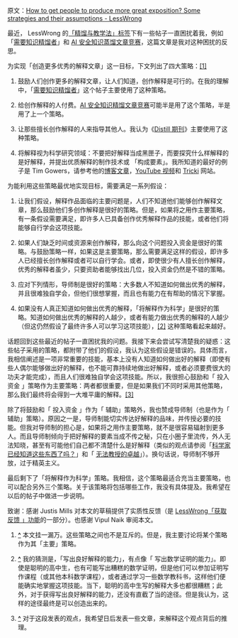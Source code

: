 原文：[How to get people to produce more great exposition? Some strategies and their assumptions - LessWrong](https://www.lesswrong.com/posts/BddavsuaHLAhkH45Z/how-to-get-people-to-produce-more-great-exposition-some)

最近， LessWrong 的[「精馏与教学法」标签](https://www.lesswrong.com/tag/distillation-and-pedagogy?sortedBy=new)下有一些帖子一直困扰着我，例如「[需要知识精馏者](https://www.lesswrong.com/posts/zo9zKcz47JxDErFzQ/call-for-distillers)」和 [AI 安全知识蒸馏文章竞赛](https://www.lesswrong.com/posts/C5e7ghGmFFwdqaFsT/calling-for-student-submissions-ai-safety-distillation-1)，这篇文章是我对这种困扰的反思。

为实现「创造更多优秀的解释文章」这一目标，下文列出了四大策略：[\[1\]](https://www.lesswrong.com/posts/BddavsuaHLAhkH45Z/how-to-get-people-to-produce-more-great-exposition-some#fn0gh6clgkh77q)

1. 鼓励人们创作更多的解释文章，让人们知道，创作解释是可行的。在我的理解中，「[需要知识精馏者](https://www.lesswrong.com/posts/zo9zKcz47JxDErFzQ/call-for-distillers)」这个帖子主要使用了这种策略。

2. 给创作解释的人付费。[AI 安全知识精馏文章竞赛](https://www.lesswrong.com/posts/C5e7ghGmFFwdqaFsT/calling-for-student-submissions-ai-safety-distillation-1)可能半是用了这个策略，半是用了上一个策略。

3. 让那些擅长创作解释的人来指导其他人。我认为《[Distill 期刊](https://distill.pub/journal/)》主要使用了这种策略。

4. 将解释视为科学研究领域：不要把好解释当成黑匣子，而要探究什么样解释的是好解释，并提出优质解释的制作技术或 「构成要素」。我所知道的最好的例子是 Tim Gowers，请参考他的[博客文章](https://gowers.wordpress.com/category/demystifying-proofs/)，[YouTube 视频](https://www.youtube.com/playlist?list=PLOft35kj95aajgXAFHKklygbpsESMQUid)和 [Tricki](https://web.archive.org/web/20220409083947/http://www.tricki.org/) 网站。

为能利用这些策略最优地实现目标，需要满足一系列假设：

1. 让我们假设，解释作品面临的主要问题是，人们不知道他们能够创作解释文章，那么鼓励他们多创作解释是很好的策略。但是，如果将之用作主要策略，有一条假设需要满足，即许多人已具备创作优秀解释作品的技能，或者他们将能够自行学会这项技能。

2. 如果人们缺乏时间或资源来创作解释，那么向这个问题投入资金是很好的策略。与鼓励策略一样，如果这是主要策略，那么需要满足这样的假设，即许多人已经擅长创作解释或者可以自行学会。或者，即使很少有人擅长创作解释，优秀的解释者虽少，只要资助者能够找出几位，投入资金仍然是不错的策略。

3. 应对下列情形，导师制是很好的策略：大多数人不知道如何做出优秀的解释，并且很难独自学会，但他们很想掌握，而且也有能力在有帮助的情况下掌握。

4. 如果没有人真正知道如何做出优秀的解释，「将解释作为科学」是很好的策略。知道如何做出优秀的解释的人越少，或者有能力做出优秀的解释的人越少（但这仍然假设了最终许多人可以学习这项技能），[\[2\]](https://www.lesswrong.com/posts/BddavsuaHLAhkH45Z/how-to-get-people-to-produce-more-great-exposition-some#fnjpkolv45ugb) 这种策略看起来越好。

话题回到这些最近的帖子一直困扰我的问题。我接下来会尝试写清楚我的疑惑：这些帖子采用的策略，都附带了他们的假设，我认为这些假设是错误的。具体而言，我相信阐述是一项非常重要的技能，基本上没有人知道如何做出好的解释（即使有些人偶尔能够做出好的解释，也不能可靠持续地做出好解释，或者必须要费很大的功夫才能完成），而且人们很难独自学会这项技能。所以，我很担心鼓励和「 投入资金 」策略作为主要策略：两者都很重要，但是如果我们不同时采用其他策略，那么我们最终将会得到一大堆平庸的解释。[\[3\]](https://www.lesswrong.com/posts/BddavsuaHLAhkH45Z/how-to-get-people-to-produce-more-great-exposition-some#fnwgxtkdn0qes)

除了将鼓励和「 投入资金 」作为「 辅助」策略外，我也赞成导师制（也是作为「 辅助」策略）。原因之一是，导师制能切实传达好解释的品味，并传授必要的技能。但我对导师制的担心是，如果将之用作主要策略，就不是很容易辐射到更多人。而且导师制倾向于把好解释的要素当成不传之秘，只在小圈子里流传，外人无法知晓，甚至有可能他们自己都不清楚什么是好解释（类似的观点请参阅「[科学家已经知道这些东西了吗？](https://www.lesswrong.com/posts/WijMw9WkcafmCFgj4/do-scientists-already-know-this-stuff)」和「 [无法教授的卓越](https://www.lesswrong.com/posts/34Tu4SCK5r5Asdrn3/unteachable-excellence)」）。换句话说，导师制不够开放，过于精英主义。

最后剩下了「将解释作为科学」策略。我相信，这个策略最适合充当主要策略，也可以配合另外三个策略。关于该策略将包括哪些工作，我没有具体提及。我希望在以后的帖子中做进一步说明。

致谢：感谢 Justis Mills 对本文的草稿提供了实质性反馈（是 [LessWrong「获取反馈 」功能](https://www.lesswrong.com/posts/nsCwdYJEpmW5Hw5Xm/lesswrong-is-providing-feedback-and-proofreading-on-drafts)的一部分）。也感谢 Vipul Naik 审阅本文。

1. **[^](https://www.lesswrong.com/posts/BddavsuaHLAhkH45Z/how-to-get-people-to-produce-more-great-exposition-some#fnref0gh6clgkh77q)** 本文挂一漏万。这些策略之间也不是互斥的。但是，我主要讨论将某个策略作为其「主要」策略。

2. **[^](https://www.lesswrong.com/posts/BddavsuaHLAhkH45Z/how-to-get-people-to-produce-more-great-exposition-some#fnrefjpkolv45ugb)** 我的猜测是，「写出良好解释的能力」，有点像「 写出数学证明的能力」。即使是聪明的高中生，也有可能写出糟糕的数学证明，但是他们可以参加证明写作课程（或其他本科数学课程），或者通过学习一些数学教科书，这样他们便能确实地掌握这项技能。当下，聪明的高中生写的解释大多也都很糟糕；此外，对于获得写出良好解释的能力，还没有直截了当的途径。但是我认为，这样的途径最终是可以创造出来的。

3. **[^](https://www.lesswrong.com/posts/BddavsuaHLAhkH45Z/how-to-get-people-to-produce-more-great-exposition-some#fnrefwgxtkdn0qes)** 对于这段发表的观点，我希望日后发表一些文章，来解释这个观点背后的推理。